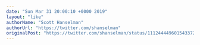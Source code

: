 ```yaml
---
date: "Sun Mar 31 20:00:10 +0000 2019"
layout: "like"
authorName: "Scott Hanselman"
authorUrl: "https://twitter.com/shanselman"
originalPost: "https://twitter.com/shanselman/status/1112444496015433728"
---
```


